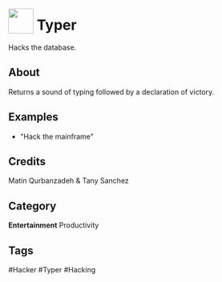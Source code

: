 # <img src="https://raw.githack.com/FortAwesome/Font-Awesome/master/svgs/solid/bug.svg" card_color="#2C3E50" width="50" height="50" style="vertical-align:bottom"/> Typer
Hacks the database.

## About
Returns a sound of typing followed by a declaration of victory.

## Examples
* "Hack the mainframe"

## Credits
Matin Qurbanzadeh & Tany Sanchez

## Category
**Entertainment**
Productivity

## Tags
#Hacker
#Typer
#Hacking

